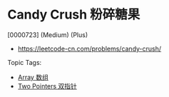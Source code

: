 # Candy Crush 粉碎糖果

[0000723] (Medium) (Plus)

- https://leetcode-cn.com/problems/candy-crush/

Topic Tags:

- [Array 数组](https://leetcode-cn.com/tag/array/)
- [Two Pointers 双指针](https://leetcode-cn.com/tag/two-pointers/)
